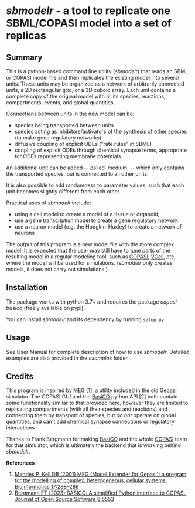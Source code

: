 # *sbmodelr* - a tool to replicate one SBML/COPASI model into a set of replicas

## Summary
This is a python-based command line utility (*sbmodelr*) that reads an SBML or COPASI model file and then replicates the existing model into several units. These units may be organized as a network of arbitrarily connected units, a 2D rectangular grid, or a 3D cuboid array. Each unit contains a complete copy of the original model with all its species, reactions, compartments, events, and global quantities.

Connections between units in the new model can be:
 - species being transported between units
 - species acting as inhibitors/activators of the synthesis of other species (to make gene regulatory networks)
 - diffusive coupling of explicit ODEs ("rate rules" in SBML)
 - coupling of explicit ODEs through chemical synapse terms, appropriate for ODEs representing membrane potentials

An additional unit can be added -- called 'medium' -- which only contains the transported species, but is connected to all other units.

It is also possible to add randomness to parameter values, such that each unit becomes slightly different from each other.

Practical uses of *sbmodelr* include:
 - using a cell model to create a model of a tissue or organoid, 
 - use a gene transcription model to create a gene regulatory network
 - use a neuron model (e.g. the Hodgkin-Huxley) to create a network of neurons

The output of this program is a new model file with the more complex model. It is expected that the user may still have to tune parts of the resulting model in a regular modeling tool, such as [COPASI](https://copasi.org), [VCell](https://vcell.org), etc, where the model will be used for simulations. (*sbmodelr* only creates models, it does not carry out simulations.)

## Installation

The package works with python 3.7+ and requires the package *copasi-basico* (freely available on pypi).

You can install *sbmodelr* and its dependency by running `setup.py`.

<!--
Or you could directly install everything you need right from pypi

    pip install sbmodelr

from this git repo:

    pip install git+https://github.com/copasi/model_replicator.git
-->

## Usage

See User Manual for complete description of how to use *sbmodelr*. Detailed examples are also provided in the *examples* folder.

## Credits

This program is inspired by [MEG](http://www.gepasi.org/meg.html) [1], a utility included in the old [Gepasi](http://www.gepasi.org) simulator. The COPASI GUI and the [BasiCO](https://github.com/copasi/basico) python API [2] both contain some functionality similar to that provided here, however they are limited to replicating compartments (with all their species and reactions) and connecting them by transport of species, but *do not* operate on global quantities, and can't add chemical synapse connections or regulatory interactions.

Thanks to Frank Bergmann for making [BasiCO](https://github.com/copasi/basico) and the whole [COPASI](https://copasi.org) team for that simulator, which is ultimately the backend that is working behind *sbmodelr*.

**References**
 1. [Mendes P, Kell DB (2001) MEG (Model Extender for Gepasi): a program for the modelling of complex, heterogeneous, cellular systems. Bioinformatics 17:288–289](https://doi.org/10.1093/bioinformatics/17.3.288)
 2. [Bergmann FT (2023) BASICO: A simplified Python interface to COPASI. Journal of Open Source Software 8:5553](https://doi.org/10.21105/joss.05553)


